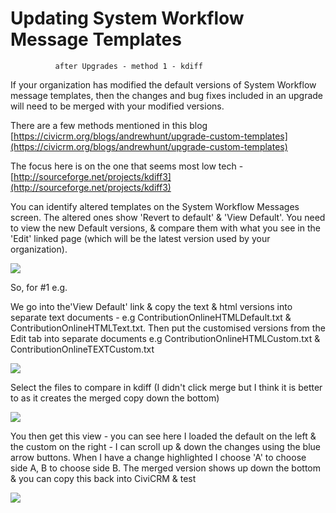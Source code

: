 # Updating System Workflow Message Templates
              after Upgrades - method 1 - kdiff

If your organization has modified the default versions of System Workflow message templates, then the changes and bug fixes included in an upgrade will need to be merged with your modified versions.

There are a few methods mentioned in this blog [https://civicrm.org/blogs/andrewhunt/upgrade-custom-templates](https://civicrm.org/blogs/andrewhunt/upgrade-custom-templates)

The focus here is on the one that seems most low tech - [http://sourceforge.net/projects/kdiff3](http://sourceforge.net/projects/kdiff3)

You can identify altered templates on the System Workflow Messages screen. The altered ones show 'Revert to default' & 'View Default'. You need to view the new Default versions, & compare them with what you see in the 'Edit' linked page (which will be the latest version used by your organization).

![](https://wiki.civicrm.org/confluence/download/attachments/135135258/TemplatesToUpdate.jpg?version=1&modificationDate=1399945725000&api=v2)

So, for #1 e.g.

We go into the'View Default' link & copy the text & html versions into separate text documents - e.g ContributionOnlineHTMLDefault.txt & ContributionOnlineHTMLText.txt. Then put the customised versions from the Edit tab into separate documents e.g ContributionOnlineHTMLCustom.txt & ContributionOnlineTEXTCustom.txt

![](https://wiki.civicrm.org/confluence/download/attachments/135135258/CopyCustomisedText.jpg?version=1&modificationDate=1399945725000&api=v2)

Select the files to compare in kdiff (I didn't click merge but I think it is better to as it creates the merged copy down the bottom)

![](https://wiki.civicrm.org/confluence/download/attachments/135135258/Compare2FilesInKdiff.jpg?version=1&modificationDate=1399945725000&api=v2)

You then get this view - you can see here I loaded the default on the left & the custom on the right - I can scroll up & down the changes using the blue arrow buttons. When I have a change highlighted I choose 'A' to choose side A, B to choose side B. The merged version shows up down the bottom & you can copy this back into CiviCRM & test

![](https://wiki.civicrm.org/confluence/download/attachments/135135258/Compare%26Merge.jpg?version=1&modificationDate=1399945725000&api=v2)
